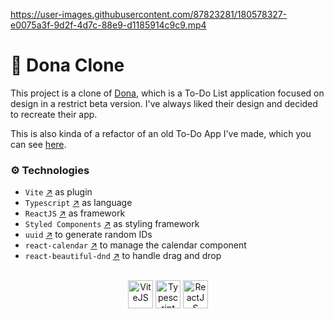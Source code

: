 https://user-images.githubusercontent.com/87823281/180578327-e0075a3f-9d2f-4d7c-88e9-d1185914c9c9.mp4

# 📃 ️Dona Clone

This project is a clone of [Dona](https://dona.ai/), which is a To-Do List application focused on design in a restrict beta version. I've always liked their design and decided to recreate their app.

This is also kinda of a refactor of an old To-Do App I've made, which you can see [here](https://github.com/antoniopataro/todo-app).

### ⚙️ Technologies

- `Vite` [↗](https://vitejs.dev/) as plugin
- `Typescript` [↗](https://www.typescriptlang.org/) as language
- `ReactJS` [↗](https://reactjs.org/) as framework
- `Styled Components` [↗](https://styled-components.com/) as styling framework
- `uuid` [↗](https://v5.reactrouter.com/) to generate random IDs
- `react-calendar` [↗](https://projects.wojtekmaj.pl/react-calendar) to manage the calendar component
- `react-beautiful-dnd` [↗](https://react-beautiful-dnd.netlify.app/?path=/story/*) to handle drag and drop

<div style="display: inline_block" align="center"><br>
  <a href="https://vitejs.dev/" target="_blank">
      <img align="center" title="ViteJS" alt="ViteJS" height="45" width="40" src="https://user-images.githubusercontent.com/87823281/182053707-047fc95d-6891-427b-9a98-065b20a25a30.svg"></a>
<a href="https://www.typescriptlang.org/" target="_blank">
  <img align="center" title="Typescript" alt="Typescript" height="45" width="40" src="https://user-images.githubusercontent.com/87823281/181045174-aeefe104-3966-491c-8d95-23f43050dbd0.svg"></a>
    <a href="https://reactjs.org/" target="_blank">
  <img align="center" title="ReactJS" alt="ReactJS" height="45" width="40" src="https://user-images.githubusercontent.com/87823281/181045172-a17b3a91-5442-4487-927e-0bd2920458b0.svg"></a>
</div>
